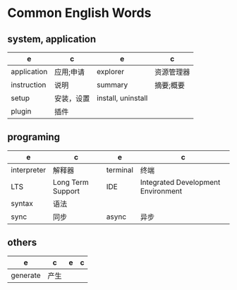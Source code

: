 # Common English Words

## system, application

e | c | e | c
-|-|-|-
application | 应用;申请 | explorer | 资源管理器
instruction | 说明 | summary | 摘要;概要
setup | 安装，设置 | install, uninstall
plugin | 插件

## programing

e | c | e | c
-|-|-|-
interpreter | 解释器 | terminal | 终端
LTS | Long Term Support | IDE | Integrated Development Environment
syntax | 语法
sync| 同步 | async | 异步

## others

e | c | e | c
-|-|-|-
generate | 产生
